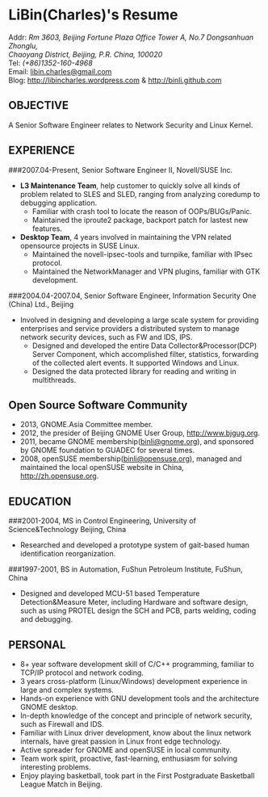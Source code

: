 LiBin(Charles)'s Resume
==============
Addr: *Rm 3603, Beijing Fortune Plaza Office Tower A, No.7 Dongsanhuan Zhonglu,*   
*Chaoyang District, Beijing, P.R. China, 100020*  
Tel: *(+86)1352-160-4968*  
Email: <libin.charles@gmail.com>   
Blog: <http://libincharles.wordpress.com> & <http://binli.github.com>  

OBJECTIVE
--------
A Senior Software Engineer relates to Network Security and Linux Kernel.

EXPERIENCE
--------
###2007.04-Present, Senior Software Engineer II, Novell/SUSE Inc.
* **L3 Maintenance Team**, help customer to quickly solve all kinds of problem related to SLES and SLED, ranging from analyzing coredump to debugging application.   
    * Familiar with crash tool to locate the reason of OOPs/BUGs/Panic.
    * Maintained the iproute2 package, backport patch for lastest new features.
* **Desktop Team**, 4 years involved in maintaining the VPN related opensource projects in SUSE Linux.   
    * Maintained the novell-ipsec-tools and turnpike, familiar with IPsec protocol.   
    * Maintained the NetworkManager and VPN plugins, familiar with GTK development.   

###2004.04-2007.04, Senior Software Engineer, Information Security One (China) Ltd., Beijing
* Involved in designing and developing a large scale system for providing enterprises and service providers a distributed system to manage network security devices, such as FW and IDS, IPS.   
    * Designed and developed the entire Data Collector&Processor(DCP) Server Component, which accomplished filter, statistics, forwarding of the collected alert events. It supported Windows and Linux.   
    * Designed the data protected library for reading and writing in multithreads.   

Open Source Software Community
--------
* 2013, GNOME.Asia Committee member.  
* 2012, the presider of Beijing GNOME User Group, <http://www.bjgug.org>.  
* 2011, became GNOME membership(<binli@gnome.org>), and sponsored by GNOME foundation to GUADEC for several times.  
* 2008, openSUSE membership(<binli@opensuse.org>), managed and maintained the local openSUSE website in China, <http://zh.opensuse.org>.  

EDUCATION
--------
###2001-2004, MS in Control Engineering, University of Science&Technology Beijing, China
* Researched and developed a prototype system of gait-based human identification reorganization.

###1997-2001, BS in Automation, FuShun Petroleum Institute, FuShun, China
* Designed and developed MCU-51 based Temperature Detection&Measure Meter, including Hardware and software design, such as using PROTEL design the SCH and PCB, parts welding, coding and debugging.

PERSONAL
--------
* 8+ year software development skill of C/C++ programming, familiar to TCP/IP protocol and network coding.  
* 3 years cross-platform (Linux/Windows) development experience in large and complex systems.  
* Hands-on experience with GNU development tools and the architecture GNOME desktop.  
* In-depth knowledge of the concept and principle of network security, such as Firewall and IDS.  
* Familiar with Linux driver development, know about the linux network internals, have great passion in Linux front edge technology.  
* Active spreader for GNOME and openSUSE in local community.  
* Team work spirit, proactive, fast-learning, enthusiasm for solving interesting problems.  
* Enjoy playing basketball, took part in the First Postgraduate Basketball League Match in Beijing.  
